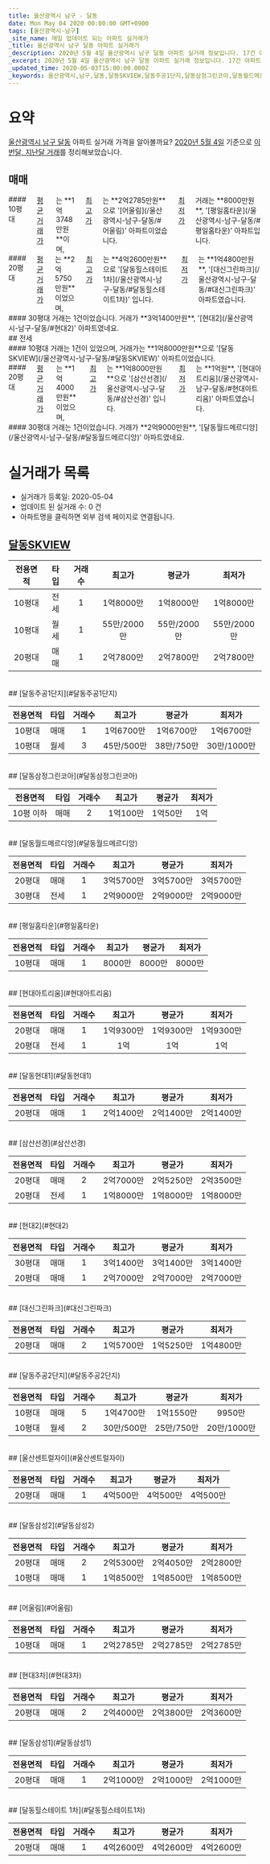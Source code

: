 ```yaml
---
title: 울산광역시 남구 - 달동
date: Mon May 04 2020 00:00:00 GMT+0900
tags: [울산광역시-남구]
_site_name: 매일 업데이트 되는 아파트 실거래가
_title: 울산광역시 남구 달동 아파트 실거래가
_description: 2020년 5월 4일 울산광역시 남구 달동 아파트 실거래 정보입니다. 17건 아파트 정보가 있습니다.
_excerpt: 2020년 5월 4일 울산광역시 남구 달동 아파트 실거래 정보입니다. 17건 아파트 정보가 있습니다.
_updated_time: 2020-05-03T15:00:00.000Z
_keywords: 울산광역시,남구,달동,달동SKVIEW,달동주공1단지,달동삼정그린코아,달동월드메르디앙,평일홈타운,현대아트리움,달동현대1,삼산선경,현대2,대신그린파크,달동주공2단지,울산센트럴자이,달동삼성2,어울림,현대3차,달동삼성1,달동힐스테이트 1차
---
```





# 요약
<ins>울산광역시 남구 달동</ins> 아파트 실거래 가격을 알아볼까요? <ins>2020년 5월 4일</ins> 기준으로 <ins>이번달, 지난달 거래</ins>를 정리해보았습니다.

## 매매
<div class="container">
<div class="six columns" markdown="1">
#### 10평대
<ins>평균 거래가</ins>는 **1억3748만원**이며, <ins>최고가</ins>는 **2억2785만원**으로 '[어울림](/울산광역시-남구-달동/#어울림)' 아파트이었습니다. <ins>최저가</ins> 거래는 **8000만원**, '[평일홈타운](/울산광역시-남구-달동/#평일홈타운)' 아파트입니다.
</div>
<div class="six columns" markdown="1">
#### 20평대
<ins>평균 거래가</ins>는 **2억5750만원**이었으며, <ins>최고가</ins>는 **4억2600만원**으로 '[달동힐스테이트 1차](/울산광역시-남구-달동/#달동힐스테이트1차)' 입니다. <ins>최저가</ins>는 **1억4800만원**, '[대신그린파크](/울산광역시-남구-달동/#대신그린파크)' 아파트였습니다.
</div>
</div>
<div class="container">
<div class="twelve columns" markdown="1">
#### 30평대
거래는 1건이었습니다. 거래가 **3억1400만원**, '[현대2](/울산광역시-남구-달동/#현대2)' 아파트였네요.
</div>
</div>
## 전세
<div class="container">
<div class="six columns" markdown="1">
#### 10평대
거래는 1건이 있었으며, 거래가는 **1억8000만원**으로 '[달동SKVIEW](/울산광역시-남구-달동/#달동SKVIEW)' 아파트이었습니다.
</div>
<div class="six columns" markdown="1">
#### 20평대
<ins>평균 거래가</ins>는 **1억4000만원**이었으며, <ins>최고가</ins>는 **1억8000만원**으로 '[삼산선경](/울산광역시-남구-달동/#삼산선경)' 입니다. <ins>최저가</ins>는 **1억원**, '[현대아트리움](/울산광역시-남구-달동/#현대아트리움)' 아파트였습니다.
</div>
</div>
<div class="container">
<div class="twelve columns" markdown="1">
#### 30평대
거래는 1건이었습니다. 거래가 **2억9000만원**, '[달동월드메르디앙](/울산광역시-남구-달동/#달동월드메르디앙)' 아파트였네요.
</div>
</div>



# 실거래가 목록
- 실거래가 등록일: 2020-05-04
- 업데이트 된 실거래 수: 0 건
- 아파트명을 클릭하면 외부 검색 페이지로 연결됩니다.

## [달동SKVIEW](#달동SKVIEW)

|전용면적|타입|거래수|최고가|평균가|최저가|
|:---:|:---:|:---:|:---:|:---:|:---:|
|10평대|<span class="deal-type-2">전세</span>|1|1억8000만|1억8000만|1억8000만|
|10평대|<span class="deal-type-3">월세</span>|1|55만/2000만|55만/2000만|55만/2000만|
|20평대|<span class="deal-type-1">매매</span>|1|2억7800만|2억7800만|2억7800만|

<br/>
## [달동주공1단지](#달동주공1단지)

|전용면적|타입|거래수|최고가|평균가|최저가|
|:---:|:---:|:---:|:---:|:---:|:---:|
|10평대|<span class="deal-type-1">매매</span>|1|1억6700만|1억6700만|1억6700만|
|10평대|<span class="deal-type-3">월세</span>|3|45만/500만|38만/750만|30만/1000만|

<br/>
## [달동삼정그린코아](#달동삼정그린코아)

|전용면적|타입|거래수|최고가|평균가|최저가|
|:---:|:---:|:---:|:---:|:---:|:---:|
|10평 이하|<span class="deal-type-1">매매</span>|2|1억100만|1억50만|1억|

<br/>
## [달동월드메르디앙](#달동월드메르디앙)

|전용면적|타입|거래수|최고가|평균가|최저가|
|:---:|:---:|:---:|:---:|:---:|:---:|
|20평대|<span class="deal-type-1">매매</span>|1|3억5700만|3억5700만|3억5700만|
|30평대|<span class="deal-type-2">전세</span>|1|2억9000만|2억9000만|2억9000만|

<br/>
## [평일홈타운](#평일홈타운)

|전용면적|타입|거래수|최고가|평균가|최저가|
|:---:|:---:|:---:|:---:|:---:|:---:|
|10평대|<span class="deal-type-1">매매</span>|1|8000만|8000만|8000만|

<br/>
## [현대아트리움](#현대아트리움)

|전용면적|타입|거래수|최고가|평균가|최저가|
|:---:|:---:|:---:|:---:|:---:|:---:|
|20평대|<span class="deal-type-1">매매</span>|1|1억9300만|1억9300만|1억9300만|
|20평대|<span class="deal-type-2">전세</span>|1|1억|1억|1억|

<br/>
## [달동현대1](#달동현대1)

|전용면적|타입|거래수|최고가|평균가|최저가|
|:---:|:---:|:---:|:---:|:---:|:---:|
|20평대|<span class="deal-type-1">매매</span>|1|2억1400만|2억1400만|2억1400만|

<br/>
## [삼산선경](#삼산선경)

|전용면적|타입|거래수|최고가|평균가|최저가|
|:---:|:---:|:---:|:---:|:---:|:---:|
|20평대|<span class="deal-type-1">매매</span>|2|2억7000만|2억5250만|2억3500만|
|20평대|<span class="deal-type-2">전세</span>|1|1억8000만|1억8000만|1억8000만|

<br/>
## [현대2](#현대2)

|전용면적|타입|거래수|최고가|평균가|최저가|
|:---:|:---:|:---:|:---:|:---:|:---:|
|30평대|<span class="deal-type-1">매매</span>|1|3억1400만|3억1400만|3억1400만|
|20평대|<span class="deal-type-1">매매</span>|1|2억7000만|2억7000만|2억7000만|

<br/>
## [대신그린파크](#대신그린파크)

|전용면적|타입|거래수|최고가|평균가|최저가|
|:---:|:---:|:---:|:---:|:---:|:---:|
|20평대|<span class="deal-type-1">매매</span>|2|1억5700만|1억5250만|1억4800만|

<br/>
## [달동주공2단지](#달동주공2단지)

|전용면적|타입|거래수|최고가|평균가|최저가|
|:---:|:---:|:---:|:---:|:---:|:---:|
|10평대|<span class="deal-type-1">매매</span>|5|1억4700만|1억1550만|9950만|
|10평대|<span class="deal-type-3">월세</span>|2|30만/500만|25만/750만|20만/1000만|

<br/>
## [울산센트럴자이](#울산센트럴자이)

|전용면적|타입|거래수|최고가|평균가|최저가|
|:---:|:---:|:---:|:---:|:---:|:---:|
|20평대|<span class="deal-type-1">매매</span>|1|4억500만|4억500만|4억500만|

<br/>
## [달동삼성2](#달동삼성2)

|전용면적|타입|거래수|최고가|평균가|최저가|
|:---:|:---:|:---:|:---:|:---:|:---:|
|20평대|<span class="deal-type-1">매매</span>|2|2억5300만|2억4050만|2억2800만|
|10평대|<span class="deal-type-1">매매</span>|1|1억8500만|1억8500만|1억8500만|

<br/>
## [어울림](#어울림)

|전용면적|타입|거래수|최고가|평균가|최저가|
|:---:|:---:|:---:|:---:|:---:|:---:|
|10평대|<span class="deal-type-1">매매</span>|1|2억2785만|2억2785만|2억2785만|

<br/>
## [현대3차](#현대3차)

|전용면적|타입|거래수|최고가|평균가|최저가|
|:---:|:---:|:---:|:---:|:---:|:---:|
|20평대|<span class="deal-type-1">매매</span>|2|2억4000만|2억3800만|2억3600만|

<br/>
## [달동삼성1](#달동삼성1)

|전용면적|타입|거래수|최고가|평균가|최저가|
|:---:|:---:|:---:|:---:|:---:|:---:|
|20평대|<span class="deal-type-1">매매</span>|1|2억1000만|2억1000만|2억1000만|

<br/>
## [달동힐스테이트 1차](#달동힐스테이트1차)

|전용면적|타입|거래수|최고가|평균가|최저가|
|:---:|:---:|:---:|:---:|:---:|:---:|
|20평대|<span class="deal-type-1">매매</span>|1|4억2600만|4억2600만|4억2600만|

<br/>



